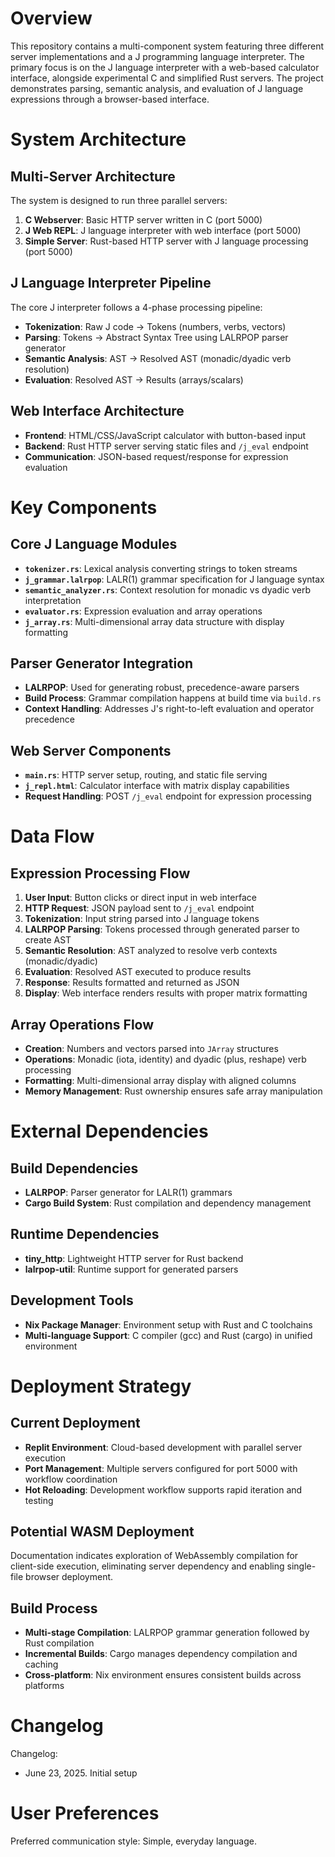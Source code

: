 # Overview

This repository contains a multi-component system featuring three different server implementations and a J programming language interpreter. The primary focus is on the J language interpreter with a web-based calculator interface, alongside experimental C and simplified Rust servers. The project demonstrates parsing, semantic analysis, and evaluation of J language expressions through a browser-based interface.

# System Architecture

## Multi-Server Architecture
The system is designed to run three parallel servers:
1. **C Webserver**: Basic HTTP server written in C (port 5000)
2. **J Web REPL**: J language interpreter with web interface (port 5000) 
3. **Simple Server**: Rust-based HTTP server with J language processing (port 5000)

## J Language Interpreter Pipeline
The core J interpreter follows a 4-phase processing pipeline:
- **Tokenization**: Raw J code → Tokens (numbers, verbs, vectors)
- **Parsing**: Tokens → Abstract Syntax Tree using LALRPOP parser generator
- **Semantic Analysis**: AST → Resolved AST (monadic/dyadic verb resolution)
- **Evaluation**: Resolved AST → Results (arrays/scalars)

## Web Interface Architecture
- **Frontend**: HTML/CSS/JavaScript calculator with button-based input
- **Backend**: Rust HTTP server serving static files and `/j_eval` endpoint
- **Communication**: JSON-based request/response for expression evaluation

# Key Components

## Core J Language Modules
- **`tokenizer.rs`**: Lexical analysis converting strings to token streams
- **`j_grammar.lalrpop`**: LALR(1) grammar specification for J language syntax
- **`semantic_analyzer.rs`**: Context resolution for monadic vs dyadic verb interpretation
- **`evaluator.rs`**: Expression evaluation and array operations
- **`j_array.rs`**: Multi-dimensional array data structure with display formatting

## Parser Generator Integration
- **LALRPOP**: Used for generating robust, precedence-aware parsers
- **Build Process**: Grammar compilation happens at build time via `build.rs`
- **Context Handling**: Addresses J's right-to-left evaluation and operator precedence

## Web Server Components
- **`main.rs`**: HTTP server setup, routing, and static file serving
- **`j_repl.html`**: Calculator interface with matrix display capabilities
- **Request Handling**: POST `/j_eval` endpoint for expression processing

# Data Flow

## Expression Processing Flow
1. **User Input**: Button clicks or direct input in web interface
2. **HTTP Request**: JSON payload sent to `/j_eval` endpoint
3. **Tokenization**: Input string parsed into J language tokens
4. **LALRPOP Parsing**: Tokens processed through generated parser to create AST
5. **Semantic Resolution**: AST analyzed to resolve verb contexts (monadic/dyadic)
6. **Evaluation**: Resolved AST executed to produce results
7. **Response**: Results formatted and returned as JSON
8. **Display**: Web interface renders results with proper matrix formatting

## Array Operations Flow
- **Creation**: Numbers and vectors parsed into `JArray` structures
- **Operations**: Monadic (iota, identity) and dyadic (plus, reshape) verb processing
- **Formatting**: Multi-dimensional array display with aligned columns
- **Memory Management**: Rust ownership ensures safe array manipulation

# External Dependencies

## Build Dependencies
- **LALRPOP**: Parser generator for LALR(1) grammars
- **Cargo Build System**: Rust compilation and dependency management

## Runtime Dependencies  
- **tiny_http**: Lightweight HTTP server for Rust backend
- **lalrpop-util**: Runtime support for generated parsers

## Development Tools
- **Nix Package Manager**: Environment setup with Rust and C toolchains
- **Multi-language Support**: C compiler (gcc) and Rust (cargo) in unified environment

# Deployment Strategy

## Current Deployment
- **Replit Environment**: Cloud-based development with parallel server execution
- **Port Management**: Multiple servers configured for port 5000 with workflow coordination
- **Hot Reloading**: Development workflow supports rapid iteration and testing

## Potential WASM Deployment
Documentation indicates exploration of WebAssembly compilation for client-side execution, eliminating server dependency and enabling single-file browser deployment.

## Build Process
- **Multi-stage Compilation**: LALRPOP grammar generation followed by Rust compilation
- **Incremental Builds**: Cargo manages dependency compilation and caching
- **Cross-platform**: Nix environment ensures consistent builds across platforms

# Changelog

Changelog:
- June 23, 2025. Initial setup

# User Preferences

Preferred communication style: Simple, everyday language.